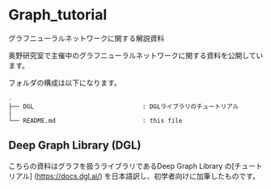 # Graph_tutorial
グラフニューラルネットワークに関する解説資料

奥野研究室で主催中のグラフニューラルネットワークに関する資料を公開しています。

フォルダの構成は以下になります。

``` 
.  
├── DGL                              : DGLライブラリのチュートリアル  
|
└── README.md                        : this file  

```

## Deep Graph Library (DGL) 
こちらの資料はグラフを扱うライブラリであるDeep Graph Library の[チュートリアル] (https://docs.dgl.ai/) を日本語訳し、初学者向けに加筆したものです。


